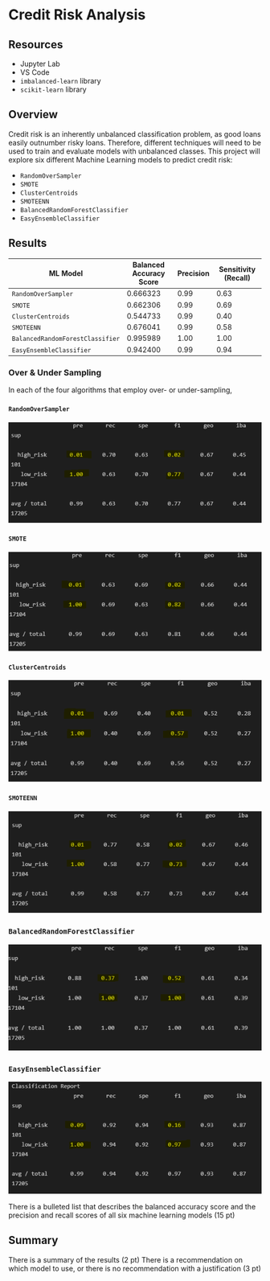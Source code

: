 # Credit Risk Analysis

## Resources
- Jupyter Lab
- VS Code
- `imbalanced-learn` library
- `scikit-learn` library
## Overview
Credit risk is an inherently unbalanced classification problem, as good loans easily outnumber risky loans. Therefore, different techniques will need to be used to train and evaluate models with unbalanced classes.  This project will explore six different Machine Learning models to predict credit risk:

- `RandomOverSampler`
- `SMOTE`
- `ClusterCentroids`
- `SMOTEENN`
- `BalancedRandomForestClassifier`
- `EasyEnsembleClassifier`
## Results

| ML Model                        | Balanced Accuracy Score | Precision | Sensitivity (Recall) |
| ------------------------------- | ----------------------- |-----------| -------------------- |          
| `RandomOverSampler`             | 0.666323                | 0.99      | 0.63                 |
| `SMOTE`                         | 0.662306                | 0.99      | 0.69                 |
| `ClusterCentroids`              | 0.544733                | 0.99      | 0.40                 |
| `SMOTEENN`                      | 0.676041                | 0.99      | 0.58                 |
| `BalancedRandomForestClassifier`| 0.995989                | 1.00      | 1.00                 |
| `EasyEnsembleClassifier`        | 0.942400                | 0.99      | 0.94                 |

### Over & Under Sampling
In each of the four algorithms that employ over- or under-sampling, 
#### `RandomOverSampler`
![](Images/oversampling.PNG)

#### `SMOTE`
![](Images/smote.PNG)

#### `ClusterCentroids`
![](Images/undersampling_clustercentroid.PNG)

#### `SMOTEENN`
![](Images/combination_smoteenn.PNG)

### `BalancedRandomForestClassifier`
![](Images/ensemble_randomforest.PNG)

### `EasyEnsembleClassifier`
![](Images/easyensembleclassifier.PNG)

There is a bulleted list that describes the balanced accuracy score and the precision and recall scores of all six machine learning models (15 pt)
## Summary
There is a summary of the results (2 pt)
There is a recommendation on which model to use, or there is no recommendation with a justification (3 pt)
